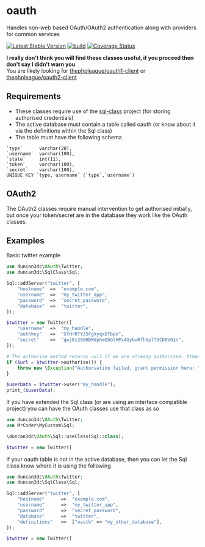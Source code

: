 oauth
=====

Handles non-web based OAuth/OAuth2 authentication along with providers for common services

[![Latest Stable Version](https://poser.pugx.org/duncan3dc/oauth/version.svg)](https://packagist.org/packages/duncan3dc/oauth)
[![build](https://github.com/duncan3dc/oauth/workflows/.github/workflows/buildcheck.yml/badge.svg?branch=main)](https://github.com/duncan3dc/oauth/actions/workflows/buildcheck.yml)
[![Coverage Status](https://coveralls.io/repos/github/duncan3dc/oauth/badge.svg?branch=master)](https://coveralls.io/github/duncan3dc/oauth)

__I really don't think you will find these classes useful, if you proceed then don't say I didn't warn you__  
You are likely looking for [thephpleague/oauth1-client](https://github.com/thephpleague/oauth1-client) or [thephpleague/oauth2-client](https://github.com/thephpleague/oauth2-client)


Requirements
------------

* These classes require use of the [sql-class](https://github.com/duncan3dc/sql-class) project (for storing authorised credentials)
* The active database must contain a table called oauth (or know about it via the definitions within the Sql class)
* The table must have the following schema
```
`type`      varchar(20),
`username`  varchar(100),
`state`     int(11),
`token`     varchar(100),
`secret`    varchar(100),
UNIQUE KEY `type, username` (`type`,`username`)
```


OAuth2
------
The OAuth2 classes require manual intervention to get authorised initially, but once your token/secret are in the database they work like the OAuth classes.


Examples
--------

Basic twitter example
```php
use duncan3dc\OAuth\Twitter;
use duncan3dc\SqlClass\Sql;

Sql::addServer("twitter", [
    "hostname"  =>  "example.com",
    "username"  =>  "my_twitter_app",
    "password"  =>  "secret_password",
    "database"  =>  "twitter",
]);

$twitter = new Twitter([
    "username"  =>  "my_handle",
    "authkey"   =>  "XfHrRTY25FgkyqxDfbpe",
    "secret"    =>  "gwj8c29GHDWdphmQhGtHPx4GybwRfhXplT3CD0VG1n",
]);

# The authorise method returns null if we are already authorised. Otherwise it returns a url to grant at
if ($url = $twitter->authorise()) {
    throw new \Exception("Authorsation failed, grant permission here: " . $url);
}

$userData = $twitter->user("my_handle");
print_($userData);
```


If you have extended the Sql class (or are using an interface compatible project) you can have the OAuth classes use that class as so
```php
use duncan3dc\OAuth\Twitter;
use MrCoder\MyCustom\Sql;

\duncan3dc\OAuth\Sql::useClass(Sql::class);

$twitter = new Twitter([
```


If your oauth table is not in the active database, then you can let the Sql class know where it is using the following
```php
use duncan3dc\OAuth\Twitter;
use duncan3dc\SqlClass\Sql;

Sql::addServer("twitter", [
    "hostname"      =>  "example.com",
    "username"      =>  "my_twitter_app",
    "password"      =>  "secret_password",
    "database"      =>  "twitter",
    "definitions"   =>  ["oauth" => "my_other_database"],
]);

$twitter = new Twitter([
```
